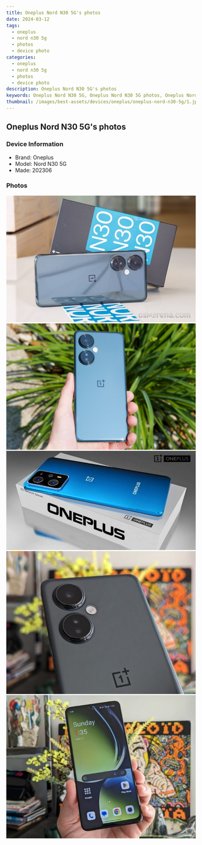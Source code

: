```yaml
---
title: Oneplus Nord N30 5G's photos
date: 2024-03-12
tags: 
  - oneplus
  - nord n30 5g
  - photos
  - device photo
categories: 
  - oneplus
  - nord n30 5g
  - photos
  - device photo
description: Oneplus Nord N30 5G's photos
keywords: Oneplus Nord N30 5G, Oneplus Nord N30 5G photos, Oneplus Nord N30 5G device photo
thumbnail: /images/best-assets/devices/oneplus/oneplus-nord-n30-5g/1.jpg
---
```


## Oneplus Nord N30 5G's photos

### Device Information

- Brand: Oneplus
- Model: Nord N30 5G
- Made: 202306

### Photos

![/images/best-assets/devices/oneplus/oneplus-nord-n30-5g/1.jpg](/images/best-assets/devices/oneplus/oneplus-nord-n30-5g/1.jpg)
![/images/best-assets/devices/oneplus/oneplus-nord-n30-5g/2.jpg](/images/best-assets/devices/oneplus/oneplus-nord-n30-5g/2.jpg)
![/images/best-assets/devices/oneplus/oneplus-nord-n30-5g/3.jpg](/images/best-assets/devices/oneplus/oneplus-nord-n30-5g/3.jpg)
![/images/best-assets/devices/oneplus/oneplus-nord-n30-5g/4.jpg](/images/best-assets/devices/oneplus/oneplus-nord-n30-5g/4.jpg)
![/images/best-assets/devices/oneplus/oneplus-nord-n30-5g/5.jpg](/images/best-assets/devices/oneplus/oneplus-nord-n30-5g/5.jpg)

